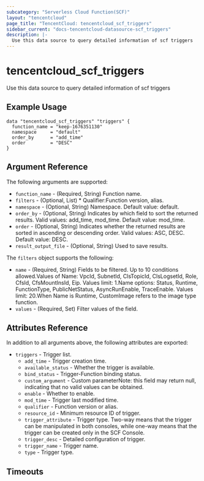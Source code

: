 ```yaml
---
subcategory: "Serverless Cloud Function(SCF)"
layout: "tencentcloud"
page_title: "TencentCloud: tencentcloud_scf_triggers"
sidebar_current: "docs-tencentcloud-datasource-scf_triggers"
description: |-
  Use this data source to query detailed information of scf triggers
---
```


# tencentcloud_scf_triggers

Use this data source to query detailed information of scf triggers

## Example Usage

```hcl
data "tencentcloud_scf_triggers" "triggers" {
  function_name = "keep-1676351130"
  namespace     = "default"
  order_by      = "add_time"
  order         = "DESC"
}
```

## Argument Reference

The following arguments are supported:

* `function_name` - (Required, String) Function name.
* `filters` - (Optional, List) * Qualifier:Function version, alias.
* `namespace` - (Optional, String) Namespace. Default value: default.
* `order_by` - (Optional, String) Indicates by which field to sort the returned results. Valid values: add_time, mod_time. Default value: mod_time.
* `order` - (Optional, String) Indicates whether the returned results are sorted in ascending or descending order. Valid values: ASC, DESC. Default value: DESC.
* `result_output_file` - (Optional, String) Used to save results.

The `filters` object supports the following:

* `name` - (Required, String) Fields to be filtered. Up to 10 conditions allowed.Values of Name: VpcId, SubnetId, ClsTopicId, ClsLogsetId, Role, CfsId, CfsMountInsId, Eip. Values limit: 1.Name options: Status, Runtime, FunctionType, PublicNetStatus, AsyncRunEnable, TraceEnable. Values limit: 20.When Name is Runtime, CustomImage refers to the image type function.
* `values` - (Required, Set) Filter values of the field.

## Attributes Reference

In addition to all arguments above, the following attributes are exported:

* `triggers` - Trigger list.
  * `add_time` - Trigger creation time.
  * `available_status` - Whether the trigger is available.
  * `bind_status` - Trigger-Function binding status.
  * `custom_argument` - Custom parameterNote: this field may return null, indicating that no valid values can be obtained.
  * `enable` - Whether to enable.
  * `mod_time` - Trigger last modified time.
  * `qualifier` - Function version or alias.
  * `resource_id` - Minimum resource ID of trigger.
  * `trigger_attribute` - Trigger type. Two-way means that the trigger can be manipulated in both consoles, while one-way means that the trigger can be created only in the SCF Console.
  * `trigger_desc` - Detailed configuration of trigger.
  * `trigger_name` - Trigger name.
  * `type` - Trigger type.


## Timeouts

<no value>



